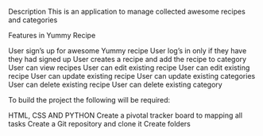 Description	
This is an application to manage collected awesome recipes and categories

Features in Yummy Recipe

User sign’s up for awesome Yummy recipe
User log’s in only if they have they had signed up
User creates a recipe and add the recipe to category
User can view recipes
User can edit existing recipe
User can edit existing recipe
User can update existing recipe
User can update existing categories
User can delete existing recipe
User can delete existing category


To build the project the following will be required:

HTML, CSS AND PYTHON
Create a pivotal tracker board to mapping all tasks
Create a Git repository and clone it
Create folders



 


